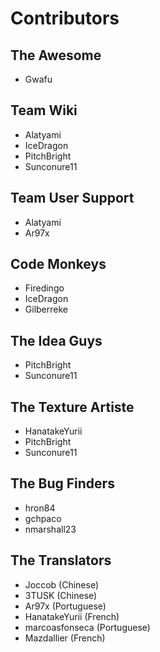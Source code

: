 # Contributors

## The Awesome
* Gwafu

## Team Wiki
* Alatyami
* IceDragon
* PitchBright
* Sunconure11

## Team User Support
* Alatyami
* Ar97x

## Code Monkeys
* Firedingo
* IceDragon
* Gilberreke

## The Idea Guys
* PitchBright
* Sunconure11

## The Texture Artiste
* HanatakeYurii
* PitchBright
* Sunconure11

## The Bug Finders
* hron84
* gchpaco
* nmarshall23

## The Translators
* Joccob (Chinese)
* 3TUSK (Chinese)
* Ar97x (Portuguese)
* HanatakeYurii (French)
* marcoasfonseca (Portuguese)
* Mazdallier (French)
